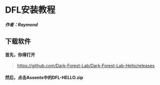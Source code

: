 # DFL安装教程
##### 作者：Raymond
## 下载软件
#### 首先，你得打开
>https://github.com/Dark-Forest-Lab/Dark-Forest-Lab-Hello/releases
#### 然后，点击Assents中的DFL-HELLO.zip
